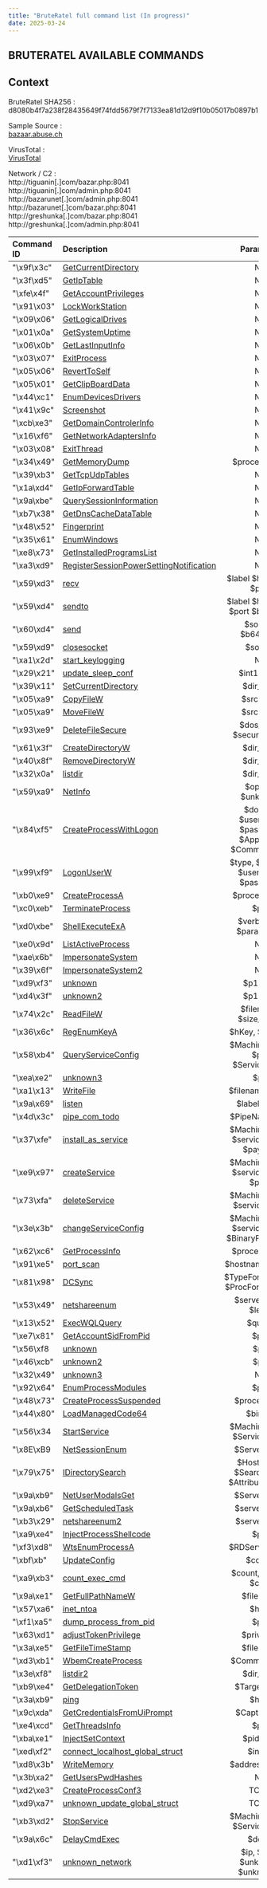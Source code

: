 ```yaml
---
title: "BruteRatel full command list (In progress)"
date: 2025-03-24 
---
```


<link rel="stylesheet" href="/css/main.css">

## BRUTERATEL AVAILABLE COMMANDS 

## Context  

BruteRatel SHA256 : d8080b4f7a238f28435649f74fdd5679f7f7133ea81d12d9f10b05017b0897b1  

Sample Source :  
[bazaar.abuse.ch](https://bazaar.abuse.ch/sample/d8080b4f7a238f28435649f74fdd5679f7f7133ea81d12d9f10b05017b0897b1/)   

VirusTotal :  
[VirusTotal](https://www.virustotal.com/gui/file/d8080b4f7a238f28435649f74fdd5679f7f7133ea81d12d9f10b05017b0897b1)  

Network / C2 :  
http://tiguanin[.]com/bazar.php:8041  
http://tiguanin[.]com/admin.php:8041  
http://bazarunet[.]com/admin.php:8041  
http://bazarunet[.]com/bazar.php:8041  
http://greshunka[.]com/bazar.php:8041  
http://greshunka[.]com/admin.php:8041  


| Command ID   | Description             | Parameter         |
| :----------- | :---------------------- | :----------------:|
| "\x9f\x3c"   | [GetCurrentDirectory](https://cedricg-mirror.github.io/2025/03/17/BruteRatel.html#GetCurrentDirectory) | NA                |
| "\x3f\xd5"   | [GetIpTable](https://cedricg-mirror.github.io/2025/03/17/BruteRatel.html#GetIpTable) | NA                |
| "\xfe\x4f"   | [GetAccountPrivileges](https://cedricg-mirror.github.io/2025/03/17/BruteRatel.html#GetAccountPrivileges) | NA                |
| "\x91\x03"   | [LockWorkStation](https://cedricg-mirror.github.io/2025/03/17/BruteRatel.html#LockWorkStation) | NA                |
| "\x09\x06"   | [GetLogicalDrives](https://cedricg-mirror.github.io/2025/03/17/BruteRatel.html#GetLogicalDrives) | NA                |
| "\x01\x0a"   | [GetSystemUptime](https://cedricg-mirror.github.io/2025/03/17/BruteRatel.html#GetSystemUptime) | NA                |
| "\x06\x0b"   | [GetLastInputInfo](https://cedricg-mirror.github.io/2025/03/17/BruteRatel.html#GetLastInputInfo) | NA                |
| "\x03\x07"   | [ExitProcess](https://cedricg-mirror.github.io/2025/03/17/BruteRatel.html#ExitProcess) | NA                |
| "\x05\x06"   | [RevertToSelf](https://cedricg-mirror.github.io/2025/03/17/BruteRatel.html#RevertToSelf) | NA                |
| "\x05\x01"   | [GetClipBoardData](https://cedricg-mirror.github.io/2025/03/17/BruteRatel.html#GetClipBoardData) | NA                |
| "\x44\xc1"   | [EnumDevicesDrivers](https://cedricg-mirror.github.io/2025/03/17/BruteRatel.html#EnumDevicesDrivers) | NA                |
| "\x41\x9c"   | [Screenshot](https://cedricg-mirror.github.io/2025/03/17/BruteRatel.html#Screenshot) | NA                |
| "\xcb\xe3"   | [GetDomainControlerInfo](https://cedricg-mirror.github.io/2025/03/17/BruteRatel.html#GetDomainControlerInfo) | NA                |
| "\x16\xf6"   | [GetNetworkAdaptersInfo](https://cedricg-mirror.github.io/2025/03/17/BruteRatel.html#GetNetworkAdaptersInfo) | NA                |
| "\x03\x08"   | [ExitThread](https://cedricg-mirror.github.io/2025/03/17/BruteRatel.html#ExitThread) | NA                |
| "\x34\x49"   | [GetMemoryDump](https://cedricg-mirror.github.io/2025/03/17/BruteRatel.html#GetMemoryDump) | $processname |
| "\x39\xb3"   | [GetTcpUdpTables](https://cedricg-mirror.github.io/2025/03/17/BruteRatel.html#GetTcpUdpTables) | NA                | 
| "\x1a\xd4"   | [GetIpForwardTable](https://cedricg-mirror.github.io/2025/03/17/BruteRatel.html#GetIpForwardTable) | NA                | 
| "\x9a\xbe"   | [QuerySessionInformation](https://cedricg-mirror.github.io/2025/03/17/BruteRatel.html#QuerySessionInformation) | NA                | 
| "\xb7\x38"   | [GetDnsCacheDataTable](https://cedricg-mirror.github.io/2025/03/17/BruteRatel.html#GetDnsCacheDataTable) | NA                |
| "\x48\x52"   | [Fingerprint](https://cedricg-mirror.github.io/2025/03/19/BruteRatel2.html#Fingerprint) | NA                |
| "\x35\x61"   | [EnumWindows](https://cedricg-mirror.github.io/2025/03/19/BruteRatel2.html#EnumWindows) | NA                |
| "\xe8\x73"   | [GetInstalledProgramsList](https://cedricg-mirror.github.io/2025/03/19/BruteRatel2.html#GetInstalledProgramsList) | NA                |
| "\xa3\xd9"   | [RegisterSessionPowerSettingNotification](https://cedricg-mirror.github.io/2025/03/19/BruteRatel2.html#RegisterSessionPowerSettingNotification) | NA                |
| "\x59\xd3"   | [recv](https://cedricg-mirror.github.io/2025/03/19/BruteRatel2.html#recv) | $label $hostname $port |
| "\x59\xd4"   | [sendto](https://cedricg-mirror.github.io/2025/03/19/BruteRatel2.html#sendto) | $label $hostname $port $b64_data |
| "\x60\xd4"   | [send](https://cedricg-mirror.github.io/2025/03/19/BruteRatel2.html#send) | $socket, $b64_data |
| "\x59\xd9"   | [closesocket](https://cedricg-mirror.github.io/2025/03/19/BruteRatel2.html#closesocket) | $socket          |
| "\xa1\x2d"   | [start_keylogging](https://cedricg-mirror.github.io/2025/03/19/BruteRatel2.html#start_keylogging) | NA                |
| "\x29\x21"   | [update_sleep_conf](https://cedricg-mirror.github.io/2025/03/19/BruteRatel2.html#update_sleep_conf) | $int1, $int2       |
| "\x39\x11"   | [SetCurrentDirectory](https://cedricg-mirror.github.io/2025/03/19/BruteRatel2.html#SetCurrentDirectory) | $dir_path             |
| "\x05\xa9"   | [CopyFileW](https://cedricg-mirror.github.io/2025/03/19/BruteRatel2.html#CopyFileW) | $src, $dst          |
| "\x05\xa9"   | [MoveFileW](https://cedricg-mirror.github.io/2025/03/19/BruteRatel2.html#MoveFileW) | $src, $dst    |
| "\x93\xe9"   | [DeleteFileSecure](#DeleteFileSecure) | $dos_path, $secure_erase        |
| "\x61\x3f"   | [CreateDirectoryW](#CreateDirectoryW) | $dir_path         |
| "\x40\x8f"   | [RemoveDirectoryW](#RemoveDirectoryW) | $dir_path |
| "\x32\x0a"   | [listdir](https://cedricg-mirror.github.io/2025/03/19/BruteRatel2.html#listdir) | $dir_path        | 
| "\x59\xa9"   | [NetInfo](https://cedricg-mirror.github.io/2025/03/19/BruteRatel2.html#NetInfo) | $option, $unknown | 
| "\x84\xf5"   | [CreateProcessWithLogon](https://cedricg-mirror.github.io/2025/03/19/BruteRatel2.html#CreateProcessWithLogon) | $domain $username $password $AppName $CommandLine | 
| "\x99\xf9"   | [LogonUserW](https://cedricg-mirror.github.io/2025/03/19/BruteRatel2.html#LogonUserW) | $type, $domain, $username, $password |
| "\xb0\xe9"   | [CreateProcessA](https://cedricg-mirror.github.io/2025/03/20/BruteRatel3.html#CreateProcessA) | $process_path              |
| "\xc0\xeb"   | [TerminateProcess](https://cedricg-mirror.github.io/2025/03/20/BruteRatel3.html#TerminateProcess) | $pid            |
| "\xd0\xbe"   | [ShellExecuteExA](https://cedricg-mirror.github.io/2025/03/20/BruteRatel3.html#ShellExecuteExA) | $verb, $file, $parameters            |
| "\xe0\x9d"   | [ListActiveProcess](https://cedricg-mirror.github.io/2025/03/20/BruteRatel3.html#ListActiveProcess) | NA                |
| "\xae\x6b"   | [ImpersonateSystem](https://cedricg-mirror.github.io/2025/03/20/BruteRatel3.html#ImpersonateSystem) | NA |
| "\x39\x6f"   | [ImpersonateSystem2](https://cedricg-mirror.github.io/2025/03/20/BruteRatel3.html#ImpersonateSystem2) | NA  |
| "\xd9\xf3"   | [unknown](https://cedricg-mirror.github.io/2025/03/20/BruteRatel3.html#unknown) | $p1, $p2 |
| "\xd4\x3f"   | [unknown2](https://cedricg-mirror.github.io/2025/03/20/BruteRatel3.html#unknown2) | $p1, $p2          |
| "\x74\x2c"   | [ReadFileW](https://cedricg-mirror.github.io/2025/03/20/BruteRatel3.html#ReadFileW) | $filename, $size_in_KB              |
| "\x36\x6c"   | [RegEnumKeyA](https://cedricg-mirror.github.io/2025/03/20/BruteRatel3.html#RegEnumKeyA) | $hKey, $SubKey       |
| "\x58\xb4"   | [QueryServiceConfig](https://cedricg-mirror.github.io/2025/03/20/BruteRatel3.html#QueryServiceConfig) | $MachineName, $p2, $ServiceName       |
| "\xea\xe2"   | [unknown3](https://cedricg-mirror.github.io/2025/03/20/BruteRatel3.html#unknown3) | $p1         |
| "\xa1\x13"   | [WriteFile](https://cedricg-mirror.github.io/2025/03/20/BruteRatel3.html#WriteFile) | $filename, $data   |
| "\x9a\x69"   | [listen](https://cedricg-mirror.github.io/2025/03/20/BruteRatel3.html#listen) | $label, $port        |
| "\x4d\x3c"   | [pipe_com_todo](https://cedricg-mirror.github.io/2025/03/20/BruteRatel3.html#pipe_com_todo) | $PipeName   $p2     |
| "\x37\xfe"   | [install_as_service](https://cedricg-mirror.github.io/2025/03/20/BruteRatel3.html#install_as_service) | $MachineName, $serviceName, $payload |
| "\xe9\x97"   | [createService](https://cedricg-mirror.github.io/2025/03/20/BruteRatel3.html#createService) | $MachineName, $serviceName, $path     | 
| "\x73\xfa"   | [deleteService](https://cedricg-mirror.github.io/2025/03/20/BruteRatel3.html#deleteService) | $MachineName, $serviceName | 
| "\x3e\x3b"   | [changeServiceConfig](https://cedricg-mirror.github.io/2025/03/20/BruteRatel3.html#changeServiceConfig) | $MachineName, $serviceName, $BinaryPathName | 
| "\x62\xc6"   | [GetProcessInfo](https://cedricg-mirror.github.io/2025/03/20/BruteRatel3.html#GetProcessInfo) | $processName |
| "\x91\xe5"   | [port_scan](https://cedricg-mirror.github.io/2025/03/20/BruteRatel3.html#port_scan) | $hostname, $ports |
| "\x81\x98"  | [DCSync](https://cedricg-mirror.github.io/2025/03/28/BruteRatel4.html#DCSync) | $TypeFormatString $ProcFormatString |
| "\x53\x49"   | [netshareenum](https://cedricg-mirror.github.io/2025/03/28/BruteRatel4.html#netshareenum) | $servername, $level |
| "\x13\x52"  | [ExecWQLQuery](https://cedricg-mirror.github.io/2025/03/28/BruteRatel4.html#ExecWQLQuery) | $query |
| "\xe7\x81"   | [GetAccountSidFromPid](https://cedricg-mirror.github.io/2025/03/28/BruteRatel4.html#GetAccountSidFromPid) | $pid |
| "\x56\xf8   | [unknown](https://cedricg-mirror.github.io/2025/03/28/BruteRatel4.html#unknown) | $p1 |
| "\x46\xcb"   | [unknown2](https://cedricg-mirror.github.io/2025/03/28/BruteRatel4.html#unknown2) | $p1 |
| "\x32\x49"   | [unknown3](https://cedricg-mirror.github.io/2025/03/28/BruteRatel4.html#unknown3) | NA |
| "\x92\x64"   | [EnumProcessModules](https://cedricg-mirror.github.io/2025/03/28/BruteRatel4.html#EnumProcessModules) | $pid |
| "\x48\x73"   | [CreateProcessSuspended](https://cedricg-mirror.github.io/2025/03/28/BruteRatel4.html#CreateProcessSuspended) | $processPath |
| "\x44\x80"   | [LoadManagedCode64](https://cedricg-mirror.github.io/2025/03/28/BruteRatel4.html#LoadManagedCode64) | $binary |
| "\x56\x34   | [StartService](https://cedricg-mirror.github.io/2025/03/28/BruteRatel4.html#StartService) | $MachineName, $ServiceName |
| "\x8E\xB9   | [NetSessionEnum](https://cedricg-mirror.github.io/2025/03/28/BruteRatel4.html#NetSessionEnum) | $ServerName |
| "\x79\x75"   | [IDirectorySearch](https://cedricg-mirror.github.io/2025/03/28/BruteRatel4.html#IDirectorySearch) | $HostName, $SearchFilter, $AttributeNames |
| "\x9a\xb9"   | [NetUserModalsGet](https://cedricg-mirror.github.io/2025/03/28/BruteRatel4.html#NetUserModalsGet) | $ServerName |
| "\x9a\xb6"   | [GetScheduledTask](https://cedricg-mirror.github.io/2025/03/28/BruteRatel4.html#GetScheduledTask) | $serverName |
| "\xb3\x29"   | [netshareenum2](https://cedricg-mirror.github.io/2025/03/28/BruteRatel4.html#netshareenum2) | $servername |
| "\xa9\xe4"   | [InjectProcessShellcode](https://cedricg-mirror.github.io/2025/03/28/BruteRatel4.html#InjectProcessShellcode) | $pid |
| "\xf3\xd8"   | [WtsEnumProcessA](https://cedricg-mirror.github.io/2025/03/28/BruteRatel4.html#WtsEnumProcessA) | $RDServerName |
| "\xbf\xb"   | [UpdateConfig](https://cedricg-mirror.github.io/2025/03/28/BruteRatel4.html#UpdateConfig) | $config |
| "\xa9\xb3"   | [count_exec_cmd](https://cedricg-mirror.github.io/2025/03/28/BruteRatel4.html#count_exec_cmd) | $count, $sleep, $cmd |
|"\x9a\xe1"    | [GetFullPathNameW](https://cedricg-mirror.github.io/2025/04/12/BruteRatel5.html#GetFullPathNameW) | $filename |
|"\x57\xa6"    | [inet_ntoa](https://cedricg-mirror.github.io/2025/04/12/BruteRatel5.html#inet_ntoa) | $host |
|"\xf1\xa5"    | [dump_process_from_pid](https://cedricg-mirror.github.io/2025/04/12/BruteRatel5.html#dump_process_from_pid) | $pid |
|"\x63\xd1"    | [adjustTokenPrivilege](https://cedricg-mirror.github.io/2025/04/12/BruteRatel5.html#adjustTokenPrivilege) | $privilege |
|"\x3a\xe5"    | [GetFileTimeStamp](https://cedricg-mirror.github.io/2025/04/12/BruteRatel5.html#GetFileTimeStamp) | $filename |
|"\xd3\xb1"    | [WbemCreateProcess](https://cedricg-mirror.github.io/2025/04/12/BruteRatel5.html#WbemCreateProcess) | $CommandLine |
|"\x3e\xf8"    | [listdir2](https://cedricg-mirror.github.io/2025/04/12/BruteRatel5.html#listdir2) | $dir_path |
|"\xb9\xe4"    | [GetDelegationToken](https://cedricg-mirror.github.io/2025/04/12/BruteRatel5.html#GetDelegationToken) | $TargetName |
|"\x3a\xb9"    | [ping](https://cedricg-mirror.github.io/2025/04/12/BruteRatel5.html#ping) | $host |
|"\x9c\xda"    | [GetCredentialsFromUiPrompt](https://cedricg-mirror.github.io/2025/04/12/BruteRatel5.html#GetCredentialsFromUiPrompt) | $CaptionText |
|"\xe4\xcd"    | [GetThreadsInfo](https://cedricg-mirror.github.io/2025/04/12/BruteRatel5.html#GetThreadsInfo) | $pid |
|"\xba\xe1"    | [InjectSetContext](https://cedricg-mirror.github.io/2025/04/12/BruteRatel5.html#InjectSetContext) | $pid, $tid |
|"\xed\xf2"    | [connect_localhost_global_struct](https://cedricg-mirror.github.io/2025/04/12/BruteRatel5.html#connect_localhost_global_struct) | $index |
|"\xd8\x3b"    | [WriteMemory](https://cedricg-mirror.github.io/2025/04/12/BruteRatel5.html#WriteMemory) | $address, $data |
|"\x3b\xa2"    | [GetUsersPwdHashes](https://cedricg-mirror.github.io/2025/04/12/BruteRatel5.html#GetUsersPwdHashes) | NA |
|"\xd2\xe3"    | [CreateProcessConf3](https://cedricg-mirror.github.io/2025/04/12/BruteRatel5.html#CreateProcessConf3) | TODO |
|"\xd9\xa7"    | [unknown_update_global_struct](https://cedricg-mirror.github.io/2025/04/12/BruteRatel5.html#unknown_update_global_struct) | TODO |
|"\xb3\xd2"    | [StopService](https://cedricg-mirror.github.io/2025/04/12/BruteRatel5.html#StopService) | $MachineName, $ServiceName |
|"\x9a\x6c"    | [DelayCmdExec](https://cedricg-mirror.github.io/2025/04/12/BruteRatel5.html#DelayCmdExec) | $delay |
|"\xd1\xf3"    | [unknown_network](https://cedricg-mirror.github.io/2025/04/12/BruteRatel5.html#unknown_network) | $ip, $port, $unknown, $unknown2 |

